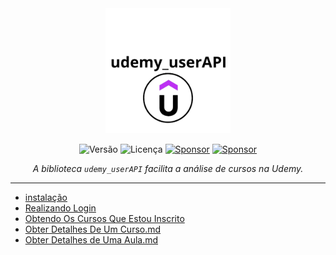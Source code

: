<div align="center">
    <img src="https://github.com/PauloCesar-dev404/udemy-userAPI/blob/main/assets/udemy_userAPI-logo.png" alt="udemy_userAPI-logo" width="200"/>
  
![Versão](https://img.shields.io/badge/version-0.1-orange)
![Licença](https://img.shields.io/badge/license-MIT-orange)
[![Sponsor](https://img.shields.io/badge/💲Donate-yellow)](https://apoia.se/paulocesar-dev404)
[![Sponsor](https://img.shields.io/badge/Documentation-green)](https://github.com/PauloCesar-dev404/udemy-userAPI/wiki)


<i>A biblioteca `udemy_userAPI` facilita a análise de cursos na Udemy.
</i>
  
  ---
</div>


- [instalação](instalação.md) 
- [ Realizando Login](Realizando%20Login.md)
- [Obtendo Os Cursos Que Estou Inscrito](Obtendo%20Os%20Cursos%20Que%20Estou%20Inscrito.md)
- [Obter Detalhes De Um Curso.md](Obter%20Detalhes%20De%20Um%20Curso.md)
- [Obter Detalhes de Uma Aula.md](Obter%20Detalhes%20de%20Uma%20Aula.md)

